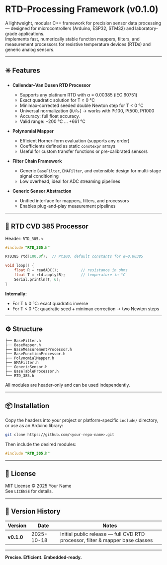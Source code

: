 # RTD-Processing Framework (v0.1.0)

A lightweight, modular C++ framework for precision sensor data processing — designed for microcontrollers (Arduino, ESP32, STM32) and laboratory-grade applications.  
Implements fast, numerically stable function mappers, filters, and measurement processors for resistive temperature devices (RTDs) and generic analog sensors.

---

## ✳️ Features

- **Callendar–Van Dusen RTD Processor**  
  - Supports any platinum RTD with α = 0.00385 (IEC 60751)  
  - Exact quadratic solution for T ≥ 0 °C  
  - Minimax-corrected seeded double Newton step for T < 0 °C  
  - Universal normalization (`R/R₀`) → works with Pt100, Pt500, Pt1000  
  - Accuracy: full float accuracy.
  - Valid range: −200 °C … +661 °C  

- **Polynomial Mapper**  
  - Efficient Horner-form evaluation (supports any order)  
  - Coefficients defined as static `constexpr` arrays  
  - Useful for custom transfer functions or pre-calibrated sensors  

- **Filter Chain Framework**  
  - Generic `BaseFilter`, `EMAFilter`, and extensible design for multi-stage signal conditioning  
  - Low overhead, ideal for ADC streaming pipelines  

- **Generic Sensor Abstraction**  
  - Unified interface for mappers, filters, and processors  
  - Enables plug-and-play measurement pipelines  

---

## 🧮 RTD CVD 385 Processor

Header: `RTD_385.h`

```cpp
#include "RTD_385.h"

RTD385 rtd(100.0f);  // Pt100, default constants for α=0.00385

void loop() {
    float R = readADC();          // resistance in ohms
    float T = rtd.apply(R);       // temperature in °C
    Serial.println(T, 6);
}
```

**Internally:**
- For T ≥ 0 °C: exact quadratic inverse  
- For T < 0 °C: quadratic seed + minimax correction → two Newton steps 

---

## ⚙️ Structure

```
├── BaseFilter.h
├── BaseMapper.h
├── BaseMeasurementProcessor.h
├── BaseFunctionProcessor.h
├── PolynomialMapper.h
├── EMAFilter.h
├── GenericSensor.h
├── BaseTableProcessor.h
└── RTD_385.h
```

All modules are header-only and can be used independently.

---

## 📦 Installation

Copy the headers into your project or platform-specific `include/` directory, or use as an Arduino library:

```bash
git clone https://github.com/<your-repo-name>.git
```

Then include the desired modules:

```cpp
#include "RTD_385.h"
```

---

## 🧾 License

MIT License © 2025 Your Name  
See `LICENSE` for details.

---

## 🧭 Version History

| Version | Date | Notes |
|----------|------|-------|
| **v0.1.0** | 2025-10-18 | Initial public release — full CVD RTD processor, filter & mapper base classes |

---

**Precise. Efficient. Embedded-ready.**
